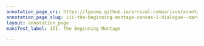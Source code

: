 ```yaml
---
annotation_page_uri: https://lgsump.github.io/arrival-comparison/annotations/iii-the-beginning-montage-canvas-1-dialogue--narration.json
annotation_page_slug: iii-the-beginning-montage-canvas-1-dialogue--narration
layout: annotation_page
manifest_label: III. The Beginning Montage

---
```

